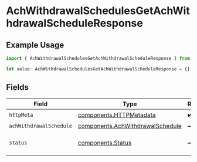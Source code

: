# AchWithdrawalSchedulesGetAchWithdrawalScheduleResponse

## Example Usage

```typescript
import { AchWithdrawalSchedulesGetAchWithdrawalScheduleResponse } from "@apexfintechsolutions/ascend-sdk/models/operations";

let value: AchWithdrawalSchedulesGetAchWithdrawalScheduleResponse = {};
```

## Fields

| Field                                                                                | Type                                                                                 | Required                                                                             | Description                                                                          |
| ------------------------------------------------------------------------------------ | ------------------------------------------------------------------------------------ | ------------------------------------------------------------------------------------ | ------------------------------------------------------------------------------------ |
| `httpMeta`                                                                           | [components.HTTPMetadata](../../models/components/httpmetadata.md)                   | :heavy_check_mark:                                                                   | N/A                                                                                  |
| `achWithdrawalSchedule`                                                              | [components.AchWithdrawalSchedule](../../models/components/achwithdrawalschedule.md) | :heavy_minus_sign:                                                                   | OK                                                                                   |
| `status`                                                                             | [components.Status](../../models/components/status.md)                               | :heavy_minus_sign:                                                                   | INVALID_ARGUMENT: The request has an invalid argument.                               |